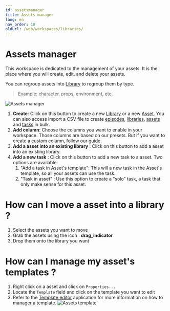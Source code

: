 ```yaml
---
id: assetsmanager
title: Assets manager
lang: en
nav_order: 10
oldUrl: /web/workspaces/libraries/
---
```


# Assets manager

This workspace is dedicated to the management of your assets. It is the place where you will create, edit, and delete your assets.

You can regroup assets into [Library](../items/library.md) to regroup them by type.
> Example: character, props, environment, etc.

![Assets manager](/_medias/screenshots/assetsmanager.webp)

1. **Create**: Click on this button to create a new [Library](../items/library.md) or a new [Asset](../items/asset.md). You can also access import a CSV file to create [episodes](../items/episode.md), [libraries](../items/library.md), [assets](../items/asset.md) and [tasks](../items/task.md) in bulk.
2. **Add column**: Choose the columns you want to enable in your workspace. Those columns are based on our presets. But if you want to create a custom column, follow our [guide](../../examples/tutorials/create-column.md).
3. **Add a asset into an existing library** : Click on this button to add a asset into an existing library.
4. **Add a new task** : Click on this button to add a new task to a asset. Two options are available:
   1. "Add a task in Asset's template": This will a new task in the Asset's template, so all your assets can use the task.
   2. "Task in asset" : Use this option to create a "solo" task, a task that only make sense for this asset.

# How can I move a asset into a library ?

1. Select the assets you want to move
2. Grab the assets using the icon : <strong class="aq-icon">drag_indicator</strong>
3. Drop them onto the library you want

# How can I manage my asset's templates ?

1. Right click on a asset and click on `Properties...`
2. Locate the `Template` field and click on the template you want to edit
3. Refer to the [Template editor](/web/applications/templateeditor) application for more information on how to manager a template.
![Assets template](/_medias/screenshots/assets-template.webp)